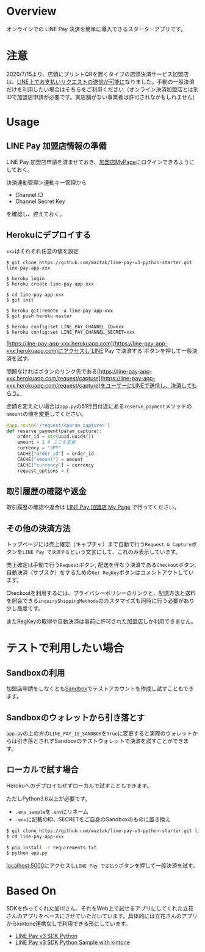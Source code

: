 # Overview

オンラインでの LINE Pay 決済を簡単に導入できるスターターアプリです。

# 注意

2020/7/15より、店頭にプリントQRを置くタイプの店頭決済サービス加盟店は、[LINE上でお支払いリクエストの送信が可能に](http://pay-merchant-blog.line.me/archives/25349264.html)なりました。手動の一般決済だけを利用したい場合はそちらをご利用ください（オンライン決済加盟店とは別IDで加盟店申請が必要です。実店舗がない事業者は許可されなかもしれません）

# Usage

## LINE Pay 加盟店情報の準備

LINE Pay 加盟店申請を済ませておき、[加盟店MyPage](https://pay.line.me/portal/jp/mypage)にログインできるようにしておく。

決済連動管理＞連動キー管理から

* Channel ID
* Channel Secret Key

を確認し、控えておく。


## Herokuにデプロイする

`xxx`はそれぞれ任意の値を設定

```
$ git clone https://github.com/maztak/line-pay-v3-python-starter.git line-pay-app-xxx

$ heroku login
$ heroku create line-pay-app-xxx

$ cd line-pay-app-xxx
$ git init

$ heroku git:remote -a line-pay-app-xxx
$ git push heroku master

$ heroku config:set LINE_PAY_CHANNEL_ID=xxx
$ heroku config:set LINE_PAY_CHANNEL_SECRET=xxx
```

[https://line-pay-app-xxx.herokuapp.com](https://line-pay-app-xxx.herokuapp.com)にアクセスし`LINE Pay で決済する`ボタンを押して一般決済を試す。

問題なければボタンのリンク先である[https://line-pay-app-xxx.herokuapp.com/request/capture](https://line-pay-app-xxx.herokuapp.com/request/capture)をユーザーにLINEで送信し、決済してもらう。

金額を変えたい場合は`app.py`の51行目付近にある`reserve_payment`メソッドの`amount`の値を変更してください。

```app.py
@app.route('/request/<param_capture>')
def reserve_payment(param_capture):
    order_id = str(uuid.uuid4())
    amount = 1 # ここを変更
    currency = "JPY"
    CACHE["order_id"] = order_id
    CACHE["amount"] = amount
    CACHE["currency"] = currency
    request_options = {

```

## 取引履歴の確認や返金

取引履歴の確認や返金は [LINE Pay 加盟店 My Page](https://pay.line.me/portal/jp/mypage) で行ってください。

## その他の決済方法

トップページには売上確定（キャプチャ）まで自動で行う`Request & Capture`ボタンを`LINE Pay で決済する`という文言にして、これのみ表示しています。

売上確定は手動で行う`Request`ボタン, 配送を伴なう決済である`Checkout`ボタン, 自動決済（サブスク）をするための`Get RegKey`ボタンはコメントアウトしています。

Checkoutを利用するには、プライバシーポリシーのリンクと、配送方法と送料を照会できる`inquiryShippingMethods`のカスタマイズも同時に行う必要があり少し高度です。

またRegKeyの取得や自動決済は事前に許可された加盟店しか利用できません。

# テストで利用したい場合

## Sandboxの利用

加盟店申請をしなくとも[Sandbox](https://pay.line.me/jp/developers/techsupport/sandbox/testflow?locale=ja_JP)でテストアカウントを作成し試すこともできます。

## Sandboxのウォレットから引き落とす

`app.py`の上の方の`LINE_PAY_IS_SANDBOX`を`True`に変更すると実際のウォレットからは引き落とされずSandboxのテストウォレットで決済を試すことができます。

## ローカルで試す場合

Herokuへのデプロイもせずローカルで試すこともできます。

ただしPython3.6以上が必要です。

* `.env_sample`を`.env`にリネーム
* `.env`に記載のID、SECRETをご自身のSandboxのものに置き換え

```bash
$ git clone https://github.com/maztak/line-pay-v3-python-starter.git line-pay-app-xxx
$ cd line-pay-app-xxx

$ pip install -r requirements.txt
$ python app.py
```

[localhost:5000](localhost:5000)にアクセスし`LINE Pay で支払う`ボタンを押して一般決済を試す。

# Based On

SDKを作ってくれた加川さん、それをWeb上で試せるアプリにしてくれた立花さんのアプリをベースにさせていただいています。具体的には立花さんのアプリからkintone連携なしで利用できる形にしています。

* [LINE Pay v3 SDK Python](https://github.com/sumihiro3/line-pay-sdk-python)
* [LINE Pay v3 SDK Python Sample with kintone](https://github.com/stachibana/line-pay-v3-python-sdk-sample)